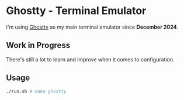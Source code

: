 # Ghostty - Terminal Emulator

I'm using [Ghostty](https://ghostty.org/) as my main terminal emulator since **December 2024**.

## Work in Progress


There's still a lot to learn and improve when it comes to configuration.

## Usage

```bash
./run.sh # make ghostty
```
